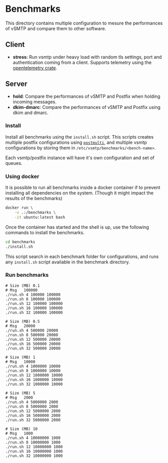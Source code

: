 # Benchmarks

This directory contains multiple configuration to mesure the performances of vSMTP and compare them to other software.

## Client

* **stress**: Run vsmtp under heavy load with random tls settings, port and authentication coming from a client. Supports telemetry using the [opentelemetry crate](https://crates.io/crates/opentelemetry).

## Server

* **hold**: Compare the performances of vSMTP and Postfix when holding incoming messages.
* **dkim-dmarc**: Compare the performances of vSMTP and Postfix using dkim and dmarc.

### Install

Install all benchmarks using the `install.sh` script. This scripts creates multiple postfix configurations using [`postmulti`](https://www.postfix.org/MULTI_INSTANCE_README.html), and multiple vsmtp configurations by storing them in `/etc/vsmtp/benchmarks/<bench-name>`.

Each vsmtp/postfix instance will have it's own configuration and set of queues.

### Using docker

It is possible to run all benchmarks inside a docker container if to prevent installing all dependencies on the system. (Though it might impact the results of the benchmarks)

```sh
docker run \
    -v .:/benchmarks \
    -it ubuntu:latest bash
```

Once the container has started and the shell is up, use the following commands to install the benchmarks.

```sh
cd benchmarks
./install.sh
```

This script search in each benchmark folder for configurations, and runs any `install.sh` script available in the benchmark directory.

### Run benchmarks

```
# Size (MB)	0.1
# Msg	100000
./run.sh 4 100000 100000
./run.sh 8 100000 100000
./run.sh 12 100000 100000
./run.sh 16 100000 100000
./run.sh 32 100000 100000

# Size (MB)	0.5
# Msg	20000
./run.sh 4 500000 20000
./run.sh 8 500000 20000
./run.sh 12 500000 20000
./run.sh 16 500000 20000
./run.sh 32 500000 20000

# Size (MB)	1
# Msg	10000
./run.sh 4 1000000 10000
./run.sh 8 1000000 10000
./run.sh 12 1000000 10000
./run.sh 16 1000000 10000
./run.sh 32 1000000 10000

# Size (MB)	5
# Msg	2000
./run.sh 4 5000000 2000
./run.sh 8 5000000 2000
./run.sh 12 5000000 2000
./run.sh 16 5000000 2000
./run.sh 32 5000000 2000

# Size (MB)	10
# Msg	1000
./run.sh 4 10000000 1000
./run.sh 8 10000000 1000
./run.sh 12 10000000 1000
./run.sh 16 10000000 1000
./run.sh 32 10000000 1000
```
